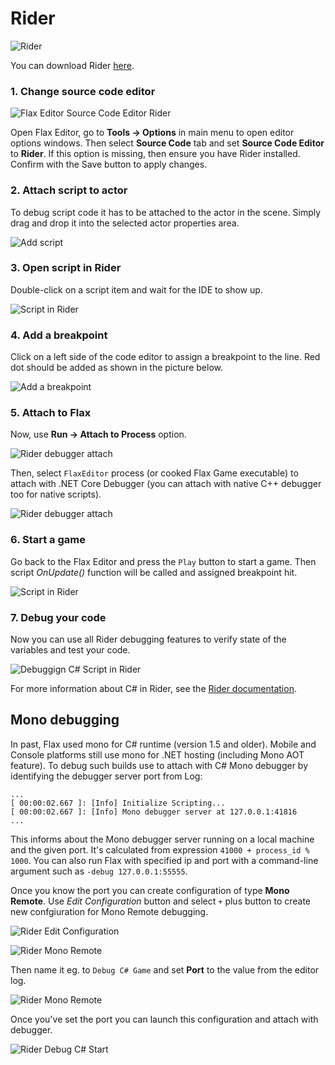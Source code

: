 # Rider

![Rider](media/rider.jpg)

You can download Rider [here](https://www.jetbrains.com/rider).

### 1. Change source code editor

![Flax Editor Source Code Editor Rider](media/rider-selected.png)

Open Flax Editor, go to **Tools -> Options** in main menu to open editor options windows. Then select **Source Code** tab and set **Source Code Editor** to **Rider**. If this option is missing, then ensure you have Rider installed. Confirm with the Save button to apply changes.

### 2. Attach script to actor

To debug script code it has to be attached to the actor in the scene.
Simply drag and drop it into the selected actor properties area.

![Add script](../media/attach-script.gif)

### 3. Open script in Rider

Double-click on a script item and wait for the IDE to show up.

![Script in Rider](media/rider-startup.png)

### 4. Add a breakpoint

Click on a left side of the code editor to assign a breakpoint to the line. Red dot should be added as shown in the picture below.

![Add a breakpoint](media/rider-breakpoint.png)

### 5. Attach to Flax

Now, use **Run -> Attach to Process** option.

![Rider debugger attach](media/rider-debug-attach-1.png)

Then, select `FlaxEditor` process (or cooked Flax Game executable) to attach with .NET Core Debugger (you can attach with native C++ debugger too for native scripts).

![Rider debugger attach](media/rider-debug-attach-2.png)

### 6. Start a game

Go back to the Flax Editor and press the `Play` button to start a game. Then script *OnUpdate()* function will be called and assigned breakpoint hit.

![Script in Rider](media/debug-vs-4.jpg)

### 7. Debug your code

Now you can use all Rider debugging features to verify state of the variables and test your code.

![Debuggign C# Script in Rider](media/rider-debugging-csharp.png)

For more information about C# in Rider, see the [Rider documentation](https://www.jetbrains.com/help/rider/Languages_CSharp.html).

## Mono debugging

In past, Flax used mono for C# runtime (version 1.5 and older). Mobile and Console platforms still use mono for .NET hosting (including Mono AOT feature). To debug such builds use to attach with C# Mono debugger by identifying the debugger server port from Log:

```
...
[ 00:00:02.667 ]: [Info] Initialize Scripting...
[ 00:00:02.667 ]: [Info] Mono debugger server at 127.0.0.1:41816
...
```

This informs about the Mono debugger server running on a local machine and the given port. It's calculated from expression `41000 + process_id % 1000`. You can also run Flax with specified ip and port with a command-line argument such as `-debug 127.0.0.1:55555`.

Once you know the port you can create configuration of type **Mono Remote**. Use *Edit Configuration* button and select `+` plus button to create new confgiuration for Mono Remote debugging.

![Rider Edit Configuration](media/rider-edit-configuration.png)

![Rider Mono Remote](media/rider-add-mono-remote.png)

Then name it eg. to `Debug C# Game` and set **Port** to the value from the editor log.

![Rider Mono Remote](media/rider-edit-mono-remote.png)

Once you've set the port you can launch this configuration and attach with debugger.

![Rider Debug C# Start](media/rider-start-debug.png)
